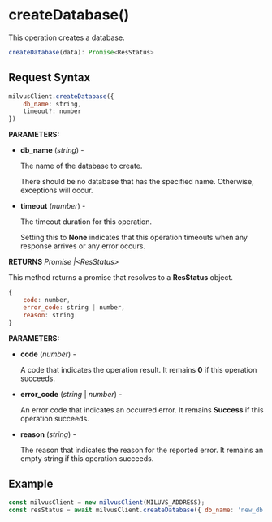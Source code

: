 # createDatabase()

This operation creates a database.

```javascript
createDatabase(data): Promise<ResStatus>
```

## Request Syntax

```javascript
milvusClient.createDatabase({
    db_name: string,
    timeout?: number
})
```

**PARAMETERS:**

- **db_name** (*string*) -

    The name of the database to create.

    There should be no database that has the specified name. Otherwise, exceptions will occur.

- **timeout** (*number*) -

    The timeout duration for this operation. 

    Setting this to **None** indicates that this operation timeouts when any response arrives or any error occurs.

**RETURNS** *Promise |\<ResStatus>*

This method returns a promise that resolves to a **ResStatus** object.

```javascript
{
    code: number,
    error_code: string | number,
    reason: string
}
```

**PARAMETERS:**

- **code** (*number*) -

    A code that indicates the operation result. It remains **0** if this operation succeeds.

- **error_code** (*string* | *number*) -

    An error code that indicates an occurred error. It remains **Success** if this operation succeeds. 

- **reason** (*string*) - 

    The reason that indicates the reason for the reported error. It remains an empty string if this operation succeeds.

## Example

```javascript
const milvusClient = new milvusClient(MILUVS_ADDRESS);
const resStatus = await milvusClient.createDatabase({ db_name: 'new_db' });
```

